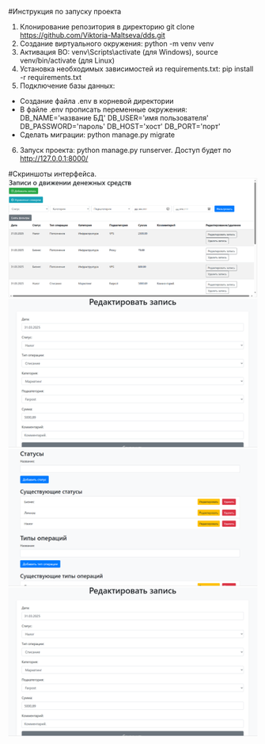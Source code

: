 #Инструкция по запуску проекта
1. Клонирование репозитория в директорию git clone https://github.com/Viktoria-Maltseva/dds.git
2. Создание виртуального окружения: python -m venv venv
3. Активация ВО: venv\Scripts\activate (для Windows), source venv/bin/activate (для Linux)
4. Установка необходимых зависимостей из requirements.txt: pip install -r requirements.txt
5. Подключение базы данных:
- Создание файла .env в корневой директории
- В файле .env прописать переменные окружения:
DB_NAME='название БД'
DB_USER='имя пользователя'
DB_PASSWORD='пароль'
DB_HOST='хост'
DB_PORT='порт'
- Сделать миграции: python manage.py migrate
6. Запуск проекта: python manage.py runserver. Доступ будет по http://127.0.0.1:8000/

#Скриншоты интерфейса.
![Главная страница](screenshots/main_page.png)
![Форма редактирования записи](screenshots/update_note.png)
![Страница управления словарем](screenshots/dictionary.png)
![Редактирование позиции словаря](screenshots/update_note.png)